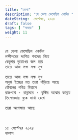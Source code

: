 ```yaml
---
title: "ভেলা"
description: "যে ভেলা ভেসেছিল একদিন "
dateString:  সেপ্টেম্বর, ২০২৪
draft: false
tags: [ "অভয়া"  ]
weight: 11
---
```



<pre>

যে ভেলা ভেসেছিল একদিন 
লক্ষীন্দরের দংশিত শবদেহ নিয়ে 
বেহুলার দুচোখের জল হয়ে 
তাতে আজ লক্ষ লক্ষ মুখ 

তাতে আজ লক্ষ লক্ষ মুখ 
অবুঝ ইচ্ছের মত তারা দাঁড়িয়ে আছে  
যৌবনের পবিত্র বিশ্বাসে  
রাজপথে - রান্নাঘরে - বৃস্টির অঝোর কান্নায় 
তিলোত্তমার বুকে মাথা রেখে 

তারা অপেক্ষায় আছে  



১৫ সেপ্টেম্বর ২০২৪ 
ডালাস 

<pre>
